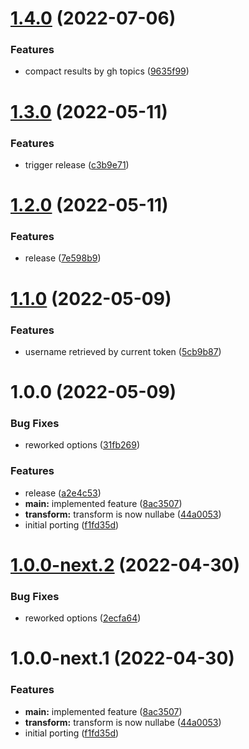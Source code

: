 # [1.4.0](https://github.com/simonecorsi/gh-star-fetch/compare/v1.3.0...v1.4.0) (2022-07-06)


### Features

* compact results by gh topics ([9635f99](https://github.com/simonecorsi/gh-star-fetch/commit/9635f991d4ef11ad51e218c6fdc14d9e05705713))

# [1.3.0](https://github.com/simonecorsi/gh-star-fetch/compare/v1.2.0...v1.3.0) (2022-05-11)


### Features

* trigger release ([c3b9e71](https://github.com/simonecorsi/gh-star-fetch/commit/c3b9e71d8ececd182ba61fa4df0a4a8188ca439e))

# [1.2.0](https://github.com/simonecorsi/gh-star-fetch/compare/v1.1.0...v1.2.0) (2022-05-11)


### Features

* release ([7e598b9](https://github.com/simonecorsi/gh-star-fetch/commit/7e598b9e9111a6fc07c82d90acc4899013af1d59))

# [1.1.0](https://github.com/simonecorsi/gh-star-fetch/compare/v1.0.0...v1.1.0) (2022-05-09)


### Features

* username retrieved by current token ([5cb9b87](https://github.com/simonecorsi/gh-star-fetch/commit/5cb9b8751679dd0c9ab1f34a4e53949b4bfe7093))

# 1.0.0 (2022-05-09)


### Bug Fixes

* reworked options ([31fb269](https://github.com/simonecorsi/gh-star-fetch/commit/31fb2691caf05186bb395655e3418100ac2965eb))


### Features

* release ([a2e4c53](https://github.com/simonecorsi/gh-star-fetch/commit/a2e4c53b3fc349d0946ecebd074a9b021539d235))
* **main:** implemented feature ([8ac3507](https://github.com/simonecorsi/gh-star-fetch/commit/8ac35073fabafa44eefdec717cd6b2886bbaa0d7))
* **transform:** transform is now nullabe ([44a0053](https://github.com/simonecorsi/gh-star-fetch/commit/44a0053c10c59a14a72ab247f64a861aa6465b5d))
* initial porting ([f1fd35d](https://github.com/simonecorsi/gh-star-fetch/commit/f1fd35d7e1723837b8cf975a6b7fc02a593dc3ca))

# [1.0.0-next.2](https://github.com/simonecorsi/gh-star-fetch/compare/v1.0.0-next.1...v1.0.0-next.2) (2022-04-30)


### Bug Fixes

* reworked options ([2ecfa64](https://github.com/simonecorsi/gh-star-fetch/commit/2ecfa64da6257e5ad23a3d33a8525b9590d12c85))

# 1.0.0-next.1 (2022-04-30)


### Features

* **main:** implemented feature ([8ac3507](https://github.com/simonecorsi/gh-star-fetch/commit/8ac35073fabafa44eefdec717cd6b2886bbaa0d7))
* **transform:** transform is now nullabe ([44a0053](https://github.com/simonecorsi/gh-star-fetch/commit/44a0053c10c59a14a72ab247f64a861aa6465b5d))
* initial porting ([f1fd35d](https://github.com/simonecorsi/gh-star-fetch/commit/f1fd35d7e1723837b8cf975a6b7fc02a593dc3ca))

